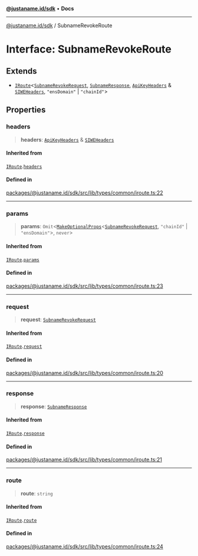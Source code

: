 [**@justaname.id/sdk**](../README.md) • **Docs**

***

[@justaname.id/sdk](../globals.md) / SubnameRevokeRoute

# Interface: SubnameRevokeRoute

## Extends

- [`IRoute`](IRoute.md)\<[`SubnameRevokeRequest`](SubnameRevokeRequest.md), [`SubnameResponse`](SubnameResponse.md), [`ApiKeyHeaders`](ApiKeyHeaders.md) & [`SIWEHeaders`](SIWEHeaders.md), `"ensDomain"` \| `"chainId"`\>

## Properties

### headers

> **headers**: [`ApiKeyHeaders`](ApiKeyHeaders.md) & [`SIWEHeaders`](SIWEHeaders.md)

#### Inherited from

[`IRoute`](IRoute.md).[`headers`](IRoute.md#headers)

#### Defined in

[packages/@justaname.id/sdk/src/lib/types/common/iroute.ts:22](https://github.com/JustaName-id/JustaName-sdk/blob/7430def13fc61cd3fc8b89d25e0869ee390cc2d0/packages/@justaname.id/sdk/src/lib/types/common/iroute.ts#L22)

***

### params

> **params**: `Omit`\<[`MakeOptionalProps`](../type-aliases/MakeOptionalProps.md)\<[`SubnameRevokeRequest`](SubnameRevokeRequest.md), `"chainId"` \| `"ensDomain"`\>, `never`\>

#### Inherited from

[`IRoute`](IRoute.md).[`params`](IRoute.md#params)

#### Defined in

[packages/@justaname.id/sdk/src/lib/types/common/iroute.ts:23](https://github.com/JustaName-id/JustaName-sdk/blob/7430def13fc61cd3fc8b89d25e0869ee390cc2d0/packages/@justaname.id/sdk/src/lib/types/common/iroute.ts#L23)

***

### request

> **request**: [`SubnameRevokeRequest`](SubnameRevokeRequest.md)

#### Inherited from

[`IRoute`](IRoute.md).[`request`](IRoute.md#request)

#### Defined in

[packages/@justaname.id/sdk/src/lib/types/common/iroute.ts:20](https://github.com/JustaName-id/JustaName-sdk/blob/7430def13fc61cd3fc8b89d25e0869ee390cc2d0/packages/@justaname.id/sdk/src/lib/types/common/iroute.ts#L20)

***

### response

> **response**: [`SubnameResponse`](SubnameResponse.md)

#### Inherited from

[`IRoute`](IRoute.md).[`response`](IRoute.md#response)

#### Defined in

[packages/@justaname.id/sdk/src/lib/types/common/iroute.ts:21](https://github.com/JustaName-id/JustaName-sdk/blob/7430def13fc61cd3fc8b89d25e0869ee390cc2d0/packages/@justaname.id/sdk/src/lib/types/common/iroute.ts#L21)

***

### route

> **route**: `string`

#### Inherited from

[`IRoute`](IRoute.md).[`route`](IRoute.md#route)

#### Defined in

[packages/@justaname.id/sdk/src/lib/types/common/iroute.ts:24](https://github.com/JustaName-id/JustaName-sdk/blob/7430def13fc61cd3fc8b89d25e0869ee390cc2d0/packages/@justaname.id/sdk/src/lib/types/common/iroute.ts#L24)
